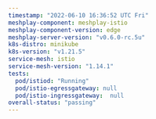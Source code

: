```yaml
---
timestamp: "2022-06-10 16:36:52 UTC Fri"
meshplay-component: meshplay-istio
meshplay-component-version: edge
meshplay-server-version: "v0.6.0-rc.5u"
k8s-distro: minikube
k8s-version: "v1.21.5"
service-mesh: istio
service-mesh-version: "1.14.1"
tests:
  pod/istiod: "Running"
  pod/istio-egressgateway: null
  pod/istio-ingressgateway:  null
overall-status: "passing"
---
```

